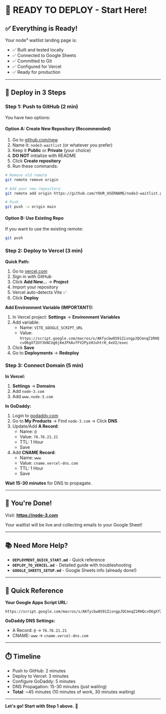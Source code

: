 # 🎯 READY TO DEPLOY - Start Here!

## ✅ Everything is Ready!

Your node³ waitlist landing page is:
- ✅ Built and tested locally
- ✅ Connected to Google Sheets
- ✅ Committed to Git
- ✅ Configured for Vercel
- ✅ Ready for production

---

## 🚀 Deploy in 3 Steps

### Step 1: Push to GitHub (2 min)

You have two options:

#### Option A: Create New Repository (Recommended)
1. Go to [github.com/new](https://github.com/new)
2. Name it: `node3-waitlist` (or whatever you prefer)
3. Keep it **Public** or **Private** (your choice)
4. **DO NOT** initialize with README
5. Click **Create repository**
6. Run these commands:

```bash
# Remove old remote
git remote remove origin

# Add your new repository
git remote add origin https://github.com/YOUR_USERNAME/node3-waitlist.git

# Push
git push -u origin main
```

#### Option B: Use Existing Repo
If you want to use the existing remote:
```bash
git push
```

### Step 2: Deploy to Vercel (3 min)

**Quick Path:**
1. Go to [vercel.com](https://vercel.com)
2. Sign in with GitHub
3. Click **Add New...** → **Project**
4. Import your repository
5. Vercel auto-detects Vite ✅
6. Click **Deploy**

**Add Environment Variable (IMPORTANT!):**
1. In Vercel project: **Settings** → **Environment Variables**
2. Add variable:
   - Name: `VITE_GOOGLE_SCRIPT_URL`
   - Value: `https://script.google.com/macros/s/AKfycbw0S91ZisngpJQCmnqZ1RHQcvO6gXf2UY3kNCUg6jkmJPXAvfFV2PyzHJuhtrH_4xUI/exec`
3. Click **Save**
4. Go to **Deployments** → **Redeploy**

### Step 3: Connect Domain (5 min)

**In Vercel:**
1. **Settings** → **Domains**
2. Add `node-3.com`
3. Add `www.node-3.com`

**In GoDaddy:**
1. Login to [godaddy.com](https://godaddy.com)
2. Go to **My Products** → Find `node-3.com` → Click **DNS**
3. Update/Add **A Record**:
   - Name: `@`
   - Value: `76.76.21.21`
   - TTL: 1 Hour
   - Save
4. Add **CNAME Record**:
   - Name: `www`
   - Value: `cname.vercel-dns.com`
   - TTL: 1 Hour
   - Save

**Wait 15-30 minutes** for DNS to propagate.

---

## 🎉 You're Done!

Visit: **https://node-3.com**

Your waitlist will be live and collecting emails to your Google Sheet!

---

## 📚 Need More Help?

- **`DEPLOYMENT_QUICK_START.md`** - Quick reference
- **`DEPLOY_TO_VERCEL.md`** - Detailed guide with troubleshooting
- **`GOOGLE_SHEETS_SETUP.md`** - Google Sheets info (already done!)

---

## 🔑 Quick Reference

**Your Google Apps Script URL:**
```
https://script.google.com/macros/s/AKfycbw0S91ZisngpJQCmnqZ1RHQcvO6gXf2UY3kNCUg6jkmJPXAvfFV2PyzHJuhtrH_4xUI/exec
```

**GoDaddy DNS Settings:**
- A Record: `@` → `76.76.21.21`
- CNAME: `www` → `cname.vercel-dns.com`

---

## ⏱️ Timeline

- Push to GitHub: 2 minutes
- Deploy to Vercel: 3 minutes
- Configure GoDaddy: 5 minutes
- DNS Propagation: 15-30 minutes (just waiting)
- **Total**: ~45 minutes (10 minutes of work, 30 minutes waiting)

---

**Let's go! Start with Step 1 above.** 🚀

